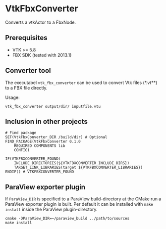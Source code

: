 # VtkFbxConverter #

Converts a vtkActor to a FbxNode.

## Prerequisites ##

- VTK >= 5.8
- FBX SDK (tested with 2013.1)

## Converter tool ##

The executabel `vtk_fbx_converter` can be used to convert Vtk files (*.vt**) to a FBX file directly.

Usage:

    vtk_fbx_converter output/dir/ inputfile.vtu


## Inclusion in other projects ##

    # Find package
    SET(VtkFbxConverter_DIR /build/dir) # Optional
    FIND_PACKAGE(VtkFbxConverter 0.1.0
    	REQUIRED COMPONENTS lib
    	CONFIG)

    IF(VTKFBXCONVERTER_FOUND)
    	INCLUDE_DIRECTORIES(${VTKFBXCONVERTER_INCLUDE_DIRS})
    	TARGET_LINK_LIBRARIES(target ${VTKFBXCONVERTER_LIBRARIES})
    ENDIF() # VTKFBXCONVERTER_FOUND

## ParaView exporter plugin ##

If `ParaView_DIR` is specified to a ParaView build-directory at the CMake run a ParaView exporter plugin is built. Per default it can be installed with `make install` inside the ParaView plugin-directory.

    cmake -DParaView_DIR=~/paraview_build ../path/to/sources
    make install
